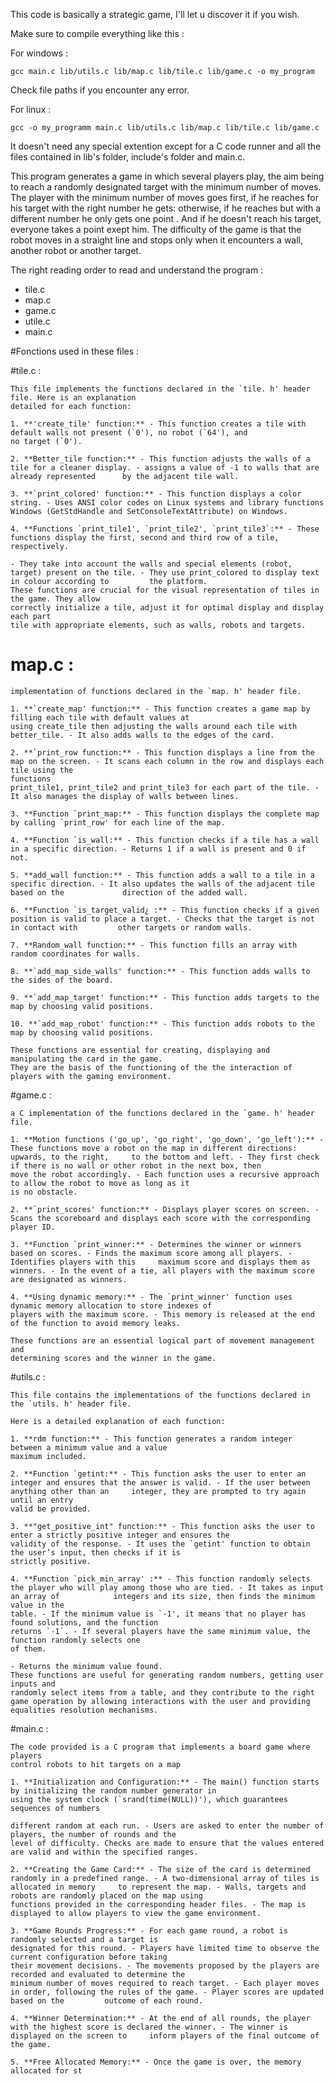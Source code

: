 This code is basically a strategic game, I'll let u discover it if you wish.

Make sure to compile everything like this :

For windows : 

    gcc main.c lib/utils.c lib/map.c lib/tile.c lib/game.c -o my_program

Check file paths if you encounter any error.

For linux :

    gcc -o my_programm main.c lib/utils.c lib/map.c lib/tile.c lib/game.c


It doesn't need any special extention except for a C code runner and all the files contained in lib's folder, include's folder and main.c.

This program generates a game in which several players play, the aim being to reach a randomly designated target with the minimum number of moves. The player with the minimum number of moves goes first, if he reaches for his target with the right number he gets: otherwise, if he reaches but with a different number he only gets one point . And if he doesn't reach his target, everyone takes a point exept him. The difficulty of the game is that the robot moves in a straight line and stops only when it encounters a wall, another robot or another target.

The right reading order to read and understand the program : 
- tile.c
- map.c
- game.c
- utile.c
- main.c

#Fonctions used in these files :

  #tile.c :
  
    This file implements the functions declared in the `tile. h' header file. Here is an explanation 
    detailed for each function: 
    
    1. **'create_tile' function:** - This function creates a tile with default walls not present (`0'), no robot (`64'), and 
    no target (`0'). 
    
    2. **Better_tile function:** - This function adjusts the walls of a tile for a cleaner display. - assigns a value of -1 to walls that are already represented      by the adjacent tile wall. 
    
    3. **`print_colored' function:** - This function displays a color string. - Uses ANSI color codes on Linux systems and library functions 
    Windows (GetStdHandle and SetConsoleTextAttribute) on Windows. 
    
    4. **Functions `print_tile1', `print_tile2', `print_tile3`:** - These functions display the first, second and third row of a tile, respectively.
    
    - They take into account the walls and special elements (robot, target) present on the tile. - They use print_colored to display text in colour according to         the platform. 
    These functions are crucial for the visual representation of tiles in the game. They allow 
    correctly initialize a tile, adjust it for optimal display and display each part 
    tile with appropriate elements, such as walls, robots and targets. 

# map.c :

    implementation of functions declared in the `map. h' header file.  

    1. **`create_map' function:** - This function creates a game map by filling each tile with default values at 
    using create_tile then adjusting the walls around each tile with better_tile. - It also adds walls to the edges of the card. 
    
    2. **`print_row function:** - This function displays a line from the map on the screen. - It scans each column in the row and displays each tile using the 
    functions 
    print_tile1, print_tile2 and print_tile3 for each part of the tile. - It also manages the display of walls between lines.
    
    3. **Function `print_map:** - This function displays the complete map by calling `print_row' for each line of the map. 
    
    4. **Function `is_wall:** - This function checks if a tile has a wall in a specific direction. - Returns 1 if a wall is present and 0 if not. 
    
    5. **add_wall function:** - This function adds a wall to a tile in a specific direction. - It also updates the walls of the adjacent tile based on the             direction of the added wall. 
    
    6. **Function `is_target_valid¿ :** - This function checks if a given position is valid to place a target. - Checks that the target is not in contact with         other targets or random walls. 
    
    7. **Random_wall function:** - This function fills an array with random coordinates for walls. 
    
    8. **`add_map_side_walls' function:** - This function adds walls to the sides of the board. 
    
    9. **`add_map_target' function:** - This function adds targets to the map by choosing valid positions. 
    
    10. **`add_map_robot' function:** - This function adds robots to the map by choosing valid positions. 
    
    These functions are essential for creating, displaying and manipulating the card in the game. 
    They are the basis of the functioning of the the interaction of players with the gaming environment. 

#game.c : 

    a C implementation of the functions declared in the `game. h' header file.  
    
    1. **Motion functions ('go_up', 'go_right', 'go_down', 'go_left'):** - These functions move a robot on the map in different directions: upwards, to the right,     to the bottom and left. - They first check if there is no wall or other robot in the next box, then 
    move the robot accordingly. - Each function uses a recursive approach to allow the robot to move as long as it 
    is no obstacle. 
    
    2. **`print_scores' function:** - Displays player scores on screen. - Scans the scoreboard and displays each score with the corresponding player ID. 
    
    3. **Function `print_winner:** - Determines the winner or winners based on scores. - Finds the maximum score among all players. - Identifies players with this     maximum score and displays them as winners. - In the event of a tie, all players with the maximum score are designated as winners. 
    
    4. **Using dynamic memory:** - The `print_winner' function uses dynamic memory allocation to store indexes of 
    players with the maximum score. - This memory is released at the end of the function to avoid memory leaks. 
    
    These functions are an essential logical part of movement management and 
    determining scores and the winner in the game.

#utils.c : 

    This file contains the implementations of the functions declared in the `utils. h' header file. 
    
    Here is a detailed explanation of each function: 
    
    1. **rdm function:** - This function generates a random integer between a minimum value and a value 
    maximum included. 
    
    2. **Function `getint:** - This function asks the user to enter an integer and ensures that the answer is valid. - If the user between anything other than an     integer, they are prompted to try again until an entry 
    valid be provided. 
    
    3. **"get_positive_int" function:** - This function asks the user to enter a strictly positive integer and ensures the 
    validity of the response. - It uses the `getint' function to obtain the user’s input, then checks if it is 
    strictly positive.
    
    4. **Function `pick_min_array' :** - This function randomly selects the player who will play among those who are tied. - It takes as input an array of            integers and its size, then finds the minimum value in the 
    table. - If the minimum value is `-1', it means that no player has found solutions, and the function 
    returns `-1`. - If several players have the same minimum value, the function randomly selects one 
    of them. 
    
    - Returns the minimum value found. 
    These functions are useful for generating random numbers, getting user inputs and 
    randomly select items from a table, and they contribute to the right 
    game operation by allowing interactions with the user and providing 
    equalities resolution mechanisms.

#main.c :

    The code provided is a C program that implements a board game where players 
    control robots to hit targets on a map 
    
    1. **Initialization and Configuration:** - The main() function starts by initializing the random number generator in 
    using the system clock (`srand(time(NULL))'), which guarantees sequences of numbers 
    
    different random at each run. - Users are asked to enter the number of players, the number of rounds and the 
    level of difficulty. Checks are made to ensure that the values entered 
    are valid and within the specified ranges. 
    
    2. **Creating the Game Card:** - The size of the card is determined randomly in a predefined range. - A two-dimensional array of tiles is allocated in memory     to represent the map. - Walls, targets and robots are randomly placed on the map using 
    functions provided in the corresponding header files. - The map is displayed to allow players to view the game environment. 
    
    3. **Game Rounds Progress:** - For each game round, a robot is randomly selected and a target is 
    designated for this round. - Players have limited time to observe the current configuration before taking 
    their movement decisions. - The movements proposed by the players are recorded and evaluated to determine the 
    minimum number of moves required to reach target. - Each player moves in order, following the rules of the game. - Player scores are updated based on the         outcome of each round. 
    
    4. **Winner Determination:** - At the end of all rounds, the player with the highest score is declared the winner. - The winner is displayed on the screen to     inform players of the final outcome of the game. 
    
    5. **Free Allocated Memory:** - Once the game is over, the memory allocated for st
